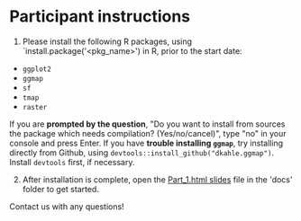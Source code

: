 # Participant instructions

1. Please install the following R packages, using `install.package('<pkg_name>') in R, prior to the start date:
  * `ggplot2`
  * `ggmap`
  * `sf`
  * `tmap`
  * `raster`

  If you are __prompted by the question__, "Do you want to install from sources the package which needs compilation? (Yes/no/cancel)", type "no" in your console and press Enter.
  If you have __trouble installing `ggmap`__, try installing directly from Github, using
`devtools::install_github("dkahle.ggmap")`. Install `devtools` first, if necessary.

2. After installation is complete, open the [Part_1.html slides](https://dlab-geo.github.io/Geospatial-Fundamentals-in-R-with-sf/docs/Part_1.html#1) file in the 'docs' folder to get started.


Contact us with any questions!
